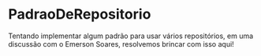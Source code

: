 PadraoDeRepositorio
===================

Tentando implementar algum padrão para usar vários repositórios, em uma discussão com o Emerson Soares, resolvemos brincar com isso aqui!
